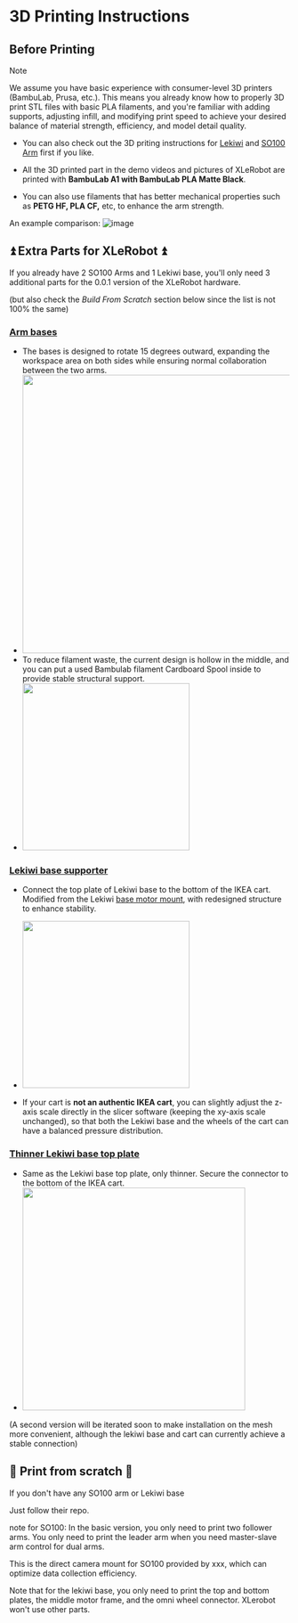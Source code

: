 # 3D Printing Instructions

## Before Printing

> [!NOTE] 
> We assume you have basic experience with consumer-level 3D printers (BambuLab, Prusa, etc.). This means you already know how to properly 3D print STL files with basic PLA filaments, and you're familiar with adding supports, adjusting infill, and modifying print speed to achieve your desired balance of material strength, efficiency, and model detail quality.

- You can also check out the 3D priting instructions for [Lekiwi](https://github.com/SIGRobotics-UIUC/LeKiwi/blob/main/3DPrinting.md) and [SO100 Arm](https://github.com/TheRobotStudio/SO-ARM100#printing-the-parts) first if you like.

- All the 3D printed part in the demo videos and pictures of XLeRobot are printed with **BambuLab A1 with BambuLab PLA Matte Black**.
- You can also use filaments that has better mechanical properties such as **PETG HF, PLA CF,** etc, to enhance the arm strength.

An example comparison: ![image](https://github.com/user-attachments/assets/3d0eeb80-1fc6-47cb-bd15-bc2f023030f4)


## ⏫ Extra Parts for XLeRobot ⏫

If you already have 2 SO100 Arms and 1 Lekiwi base, you'll only need 3 additional parts for the 0.0.1 version of the XLeRobot hardware.

(but also check the _Build From Scratch_ section below since the list is not 100% the same)


### [Arm bases](3D_Models/3D_models_for_printing/XLeRobot_special/SO_5DOF_ARM100_Assemblybases.stl)

- The bases is designed to rotate 15 degrees outward, expanding the workspace area on both sides while ensuring normal collaboration between the two arms.
- <img src="https://github.com/user-attachments/assets/f612c9d8-fca2-406e-ab25-d015ea5e62c4" width="500" />
- To reduce filament waste, the current design is hollow in the middle, and you can put a used Bambulab filament Cardboard Spool inside to provide stable structural support.
- <img src="https://github.com/user-attachments/assets/384c5cb1-849c-43e5-a5e5-8f31d39712f8" width="300" />


### [Lekiwi base supporter](3D_Models/3D_models_for_printing/XLeRobot_special/base_connector.stl)

- Connect the top plate of Lekiwi base to the bottom of the IKEA cart. Modified from the Lekiwi [base motor mount](https://github.com/SIGRobotics-UIUC/LeKiwi/blob/main/3DPrintMeshes/drive_motor_mount_v2.stl), with redesigned structure to enhance stability.
- <img src="https://github.com/user-attachments/assets/2702b0b2-18ce-471b-bc65-015d9d8b456e" width="300" />


- If your cart is **not an authentic IKEA cart**, you can slightly adjust the z-axis scale directly in the slicer software (keeping the xy-axis scale unchanged), so that both the Lekiwi base and the wheels of the cart can have a balanced pressure distribution.

### [Thinner Lekiwi base top plate](3D_Models/3D_models_for_printing/XLeRobot_special/base_plate_layer2_thinner.stl)

- Same as the Lekiwi base top plate, only thinner. Secure the connector to the bottom of the IKEA cart.
- <img src="https://github.com/user-attachments/assets/17d63ccf-469c-4811-860f-e55ffdee396b" width="400" />


(A second version will be iterated soon to make installation on the mesh more convenient, although the lekiwi base and cart can currently achieve a stable connection)

## 🌿 Print from scratch 🌿

If you don't have any SO100 arm or Lekiwi base

Just follow their repo.

note for SO100: In the basic version, you only need to print two follower arms. You only need to print the leader arm when you need master-slave arm control for dual arms.

This is the direct camera mount for SO100 provided by xxx, which can optimize data collection efficiency.

Note that for the lekiwi base, you only need to print the top and bottom plates, the middle motor frame, and the omni wheel connector. XLerobot won't use other parts.

